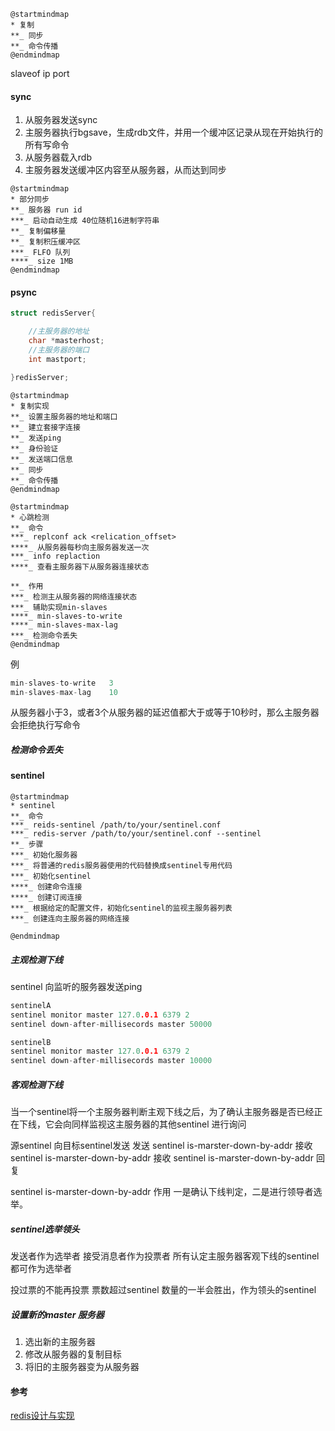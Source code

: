 ```plantuml
@startmindmap
* 复制
**_ 同步
**_ 命令传播
@endmindmap
```

slaveof ip port 

#### sync

1. 从服务器发送sync
2. 主服务器执行bgsave，生成rdb文件，并用一个缓冲区记录从现在开始执行的所有写命令
3. 从服务器载入rdb
4. 主服务器发送缓冲区内容至从服务器，从而达到同步

<!-- @import "./image/复制_1.png" -->

```plantuml
@startmindmap
* 部分同步
**_ 服务器 run id
***_ 启动自动生成 40位随机16进制字符串
**_ 复制偏移量    
**_ 复制积压缓冲区
***_ FLFO 队列
****_ size 1MB
@endmindmap
```
<!-- @import "./image/复制_2.png" -->
<!-- @import "./image/复制_3.png" -->
<!-- @import "./image/复制_4.png" -->

#### psync

<!-- @import "./image/复制_5.png" -->


```c
struct redisServer{

    //主服务器的地址
    char *masterhost;
    //主服务器的端口
    int mastport;

}redisServer;
```

```plantuml
@startmindmap
* 复制实现
**_ 设置主服务器的地址和端口
**_ 建立套接字连接
**_ 发送ping
**_ 身份验证
**_ 发送端口信息
**_ 同步
**_ 命令传播
@endmindmap
```


```plantuml
@startmindmap
* 心跳检测
**_ 命令
***_ replconf ack <relication_offset>
****_ 从服务器每秒向主服务器发送一次
***_ info replaction 
****_ 查看主服务器下从服务器连接状态

**_ 作用
***_ 检测主从服务器的网络连接状态
***_ 辅助实现min-slaves
****_ min-slaves-to-write
****_ min-slaves-max-lag
***_ 检测命令丢失
@endmindmap
```

例
```c
min-slaves-to-write   3
min-slaves-max-lag    10
```
从服务器小于3，或者3个从服务器的延迟值都大于或等于10秒时，那么主服务器会拒绝执行写命令


##### 检测命令丢失
<!-- @import "./image/复制_6.png" -->


#### sentinel

<!-- @import "./image/sentinel_1.png" -->

```plantuml
@startmindmap
* sentinel
**_ 命令
***_ reids-sentinel /path/to/your/sentinel.conf   
***_ redis-server /path/to/your/sentinel.conf --sentinel 
**_ 步骤
***_ 初始化服务器
***_ 将普通的redis服务器使用的代码替换成sentinel专用代码
***_ 初始化sentinel
****_ 创建命令连接
****_ 创建订阅连接
***_ 根据给定的配置文件，初始化sentinel的监视主服务器列表
***_ 创建连向主服务器的网络连接

@endmindmap
```


<!-- @import "./image/sentinel_2.png" -->

##### 主观检测下线
sentinel 向监听的服务器发送ping 
```c
sentinelA
sentinel monitor master 127.0.0.1 6379 2
sentinel down-after-millisecords master 50000

sentinelB
sentinel monitor master 127.0.0.1 6379 2
sentinel down-after-millisecords master 10000
```

##### 客观检测下线
当一个sentinel将一个主服务器判断主观下线之后，为了确认主服务器是否已经正在下线，它会向同样监视这主服务器的其他sentinel 进行询问

源sentinel    向目标sentinel发送
发送 sentinel is-marster-down-by-addr
接收 sentinel is-marster-down-by-addr
接收 sentinel is-marster-down-by-addr 回复


sentinel is-marster-down-by-addr 作用
一是确认下线判定，二是进行领导者选举。

##### sentinel选举领头
发送者作为选举者                   接受消息者作为投票者
所有认定主服务器客观下线的sentinel  都可作为选举者


投过票的不能再投票
票数超过sentinel 数量的一半会胜出，作为领头的sentinel


##### 设置新的master 服务器
1. 选出新的主服务器
2. 修改从服务器的复制目标
3. 将旧的主服务器变为从服务器






#### 参考
[redis设计与实现](C:/Users/y'y/Desktop/%E8%B5%84%E6%96%99/redis/Redis%E8%AE%BE%E8%AE%A1%E4%B8%8E%E5%AE%9E%E7%8E%B0.pdf)

